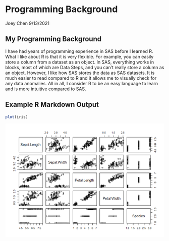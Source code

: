 Programming Background
================
Joey Chen
9/13/2021

## My Programming Background

I have had years of programming experience in SAS before I learned R.
What I like about R is that it is very flexible. For example, you can
easily store a column from a dataset as an object. In SAS, everything
works in blocks, most of which are Data Steps, and you can’t really
store a column as an object. However, I like how SAS stores the data as
SAS datasets. It is much easier to read compared to R and it allows me
to visually check for any data anomalies. All in all, I consider R to be
an easy language to learn and is more intuitive compared to SAS.

## Example R Markdown Output

``` r
plot(iris)
```

![](../images/unnamed-chunk-2-1.png)<!-- -->
